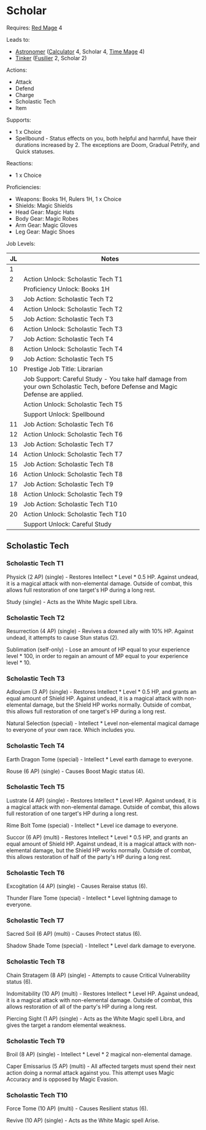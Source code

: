 # Scholar

Requires: [Red Mage](/Jobs/JobDetails/RedMage.md) 4

Leads to:

- [Astronomer](/Jobs/JobDetails/Astronomer.md) ([Calculator](/Jobs/JobDetails/Calculator.md) 4, Scholar 4, [Time Mage](/Jobs/JobDetails/TimeMage.md) 4)
- [Tinker](/Jobs/JobDetails/Tinker.md) ([Fusilier](/Jobs/JobDetails/Fusilier.md) 2, Scholar 2)

Actions:

- Attack
- Defend
- Charge
- Scholastic Tech
- Item

Supports:

- 1 x Choice
- Spellbound - Status effects on you, both helpful and harmful, have their durations increased by 2. The exceptions are Doom, Gradual Petrify, and Quick statuses.

Reactions:

- 1 x Choice

Proficiencies:

- Weapons: Books 1H, Rulers 1H, 1 x Choice
- Shields: Magic Shields
- Head Gear: Magic Hats
- Body Gear: Magic Robes
- Arm Gear: Magic Gloves
- Leg Gear: Magic Shoes

Job Levels:

| JL | Notes |
| --- | --- |
| 1 | 
| 2 | Action Unlock: Scholastic Tech T1
|   | Proficiency Unlock: Books 1H
| 3 | Job Action: Scholastic Tech T2
| 4 | Action Unlock: Scholastic Tech T2
| 5 | Job Action: Scholastic Tech T3
| 6 | Action Unlock: Scholastic Tech T3
| 7 | Job Action: Scholastic Tech T4
| 8 | Action Unlock: Scholastic Tech T4
| 9 | Job Action: Scholastic Tech T5
| 10 | Prestige Job Title: Librarian
|    | Job Support: Careful Study - You take half damage from your own Scholastic Tech, before Defense and Magic Defense are applied.
|    | Action Unlock: Scholastic Tech T5
|    | Support Unlock: Spellbound
| 11 | Job Action: Scholastic Tech T6
| 12 | Action Unlock: Scholastic Tech T6
| 13 | Job Action: Scholastic Tech T7
| 14 | Action Unlock: Scholastic Tech T7
| 15 | Job Action: Scholastic Tech T8
| 16 | Action Unlock: Scholastic Tech T8
| 17 | Job Action: Scholastic Tech T9
| 18 | Action Unlock: Scholastic Tech T9
| 19 | Job Action: Scholastic Tech T10
| 20 | Action Unlock: Scholastic Tech T10
|    | Support Unlock: Careful Study

## Scholastic Tech

### Scholastic Tech T1

Physick (2 AP) (single) - Restores Intellect * Level * 0.5 HP. Against undead, it is a magical attack with non-elemental damage. Outside of combat, this allows full restoration of one target's HP during a long rest.

Study (single) - Acts as the White Magic spell Libra.

### Scholastic Tech T2

Resurrection (4 AP) (single) - Revives a downed ally with 10% HP. Against undead, it attempts to cause Stun status (2).

Sublimation (self-only) - Lose an amount of HP equal to your experience level * 100, in order to regain an amount of MP equal to your experience level * 10.

### Scholastic Tech T3

Adloqium (3 AP) (single) - Restores Intellect * Level * 0.5 HP, and grants an equal amount of Shield HP. Against undead, it is a magical attack with non-elemental damage, but the Shield HP works normally. Outside of combat, this allows full restoration of one target's HP during a long rest.

Natural Selection (special) - Intellect * Level non-elemental magical damage to everyone of your own race. Which includes you.

### Scholastic Tech T4

Earth Dragon Tome (special) - Intellect * Level earth damage to everyone.

Rouse (6 AP) (single) - Causes Boost Magic status (4).

### Scholastic Tech T5

Lustrate (4 AP) (single) - Restores Intellect * Level HP. Against undead, it is a magical attack with non-elemental damage. Outside of combat, this allows full restoration of one target's HP during a long rest.

Rime Bolt Tome (special) - Intellect * Level ice damage to everyone.

Succor (6 AP) (multi) - Restores Intellect * Level * 0.5 HP, and grants an equal amount of Shield HP. Against undead, it is a magical attack with non-elemental damage, but the Shield HP works normally. Outside of combat, this allows restoration of half of the party's HP during a long rest.

### Scholastic Tech T6

Excogitation (4 AP) (single) - Causes Reraise status (6).

Thunder Flare Tome (special) - Intellect * Level lightning damage to everyone.

### Scholastic Tech T7

Sacred Soil (6 AP) (multi) - Causes Protect status (6).

Shadow Shade Tome (special) - Intellect * Level dark damage to everyone.

### Scholastic Tech T8

Chain Stratagem (8 AP) (single) - Attempts to cause Critical Vulnerability status (6).

Indomitability (10 AP) (multi) - Restores Intellect * Level HP. Against undead, it is a magical attack with non-elemental damage. Outside of combat, this allows restoration of all of the party's HP during a long rest.

Piercing Sight (1 AP) (single) - Acts as the White Magic spell Libra, and gives the target a random elemental weakness.

### Scholastic Tech T9

Broil (8 AP) (single) - Intellect * Level * 2 magical non-elemental damage.

Caper Emissarius (5 AP) (multi) - All affected targets must spend their next action doing a normal attack against you. This attempt uses Magic Accuracy and is opposed by Magic Evasion.

### Scholastic Tech T10

Force Tome (10 AP) (multi) - Causes Resilient status (6).

Revive (10 AP) (single) - Acts as the White Magic spell Arise.

